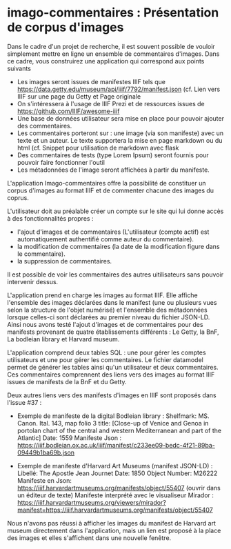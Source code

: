 # imago-commentaires : Présentation de corpus d'images

Dans le cadre d'un projet de recherche, il est souvent possible de vouloir simplement mettre en ligne un ensemble de commentaires d'images. Dans ce cadre, vous construirez une application qui correspond aux points suivants
- Les images seront issues de manifestes IIIF tels que https://data.getty.edu/museum/api/iiif/7792/manifest.json (cf. Lien vers IIIF sur une page du Getty et Page originale
- On s'intéressera à l'usage de IIIF Prezi et de ressources issues de https://github.com/IIIF/awesome-iiif
- Une base de données utilisateur sera mise en place pour pouvoir ajouter des commentaires.
- Les commentaires porteront sur : une image (via son manifeste) avec un texte et un auteur. Le texte supportera la mise en page markdown ou du html (cf. Snippet pour utilisation de markdown avec flask
- Des commentaires de tests (type Lorem Ipsum) seront fournis pour pouvoir faire fonctionner l'outil
- Les métadonnées de l'image seront affichées à partir du manifeste.

L'application Imago-commentaires offre la possibilité de constituer un corpus d'images au format IIIF et de commenter chacune des images du coprus.

L'utilisateur doit au préalable créer un compte sur le site qui lui donne accès à des fonctionnalités propres :
- l'ajout d'images et de commentaires (L'utilisateur (compte actif) est automatiquement authentifié comme auteur du commentaire).
- la modification de commentaires (la date de la modification figure dans le commentaire).
- la suppression de commentaires.

Il est possible de voir les commentaires des autres uitilisateurs sans pouvoir intervenir dessus.

L'application prend en charge les images au format IIIF. Elle affiche l'ensemble des images déclarées dans le manifest (une ou plusieurs vues selon la structure de l'objet numérisé) et l'ensemble des métadonnées lorsque celles-ci sont déclarées  au premier niveau du fichier JSON-LD. Ainsi nous avons testé l'ajout d'images et de commentaires pour des manifests provenant de quatre établissements différents : Le Getty, la BnF, La bodleian library et Harvard museum.

L'application comprend deux tables SQL : une pour gérer les comptes utilisateurs et une pour gérer les commentaires.
Le fichier datamodel permet de générer les tables ainsi qu'un utilisateur et deux commentaires. Ces commentaires comprennent des liens vers des images au format IIIF issues de manifests de la BnF et du Getty.

Deux autres  liens vers des manifests d'images en IIIF sont proposés dans l'issue #37 :

- Exemple de manifeste de la digital Bodleian library :
Shelfmark: MS. Canon. Ital. 143, map folio 3
title: [Close-up of Venice and Genoa in portolan chart of the central and western Mediterranean and part of the Atlantic]
Date: 1559
Manifeste Json : https://iiif.bodleian.ox.ac.uk/iiif/manifest/c233ee09-bedc-4f21-89ba-09449b1ba69b.json

- Exemple de manifeste d'Harvard Art Museums (manifest JSON-LD) :
Libellé: The Apostle Jean Journet
Date: 1850
Object Number: M26222
Manifeste en Json: https://iiif.harvardartmuseums.org/manifests/object/55407 (ouvrir dans un éditeur de texte)
Manifeste interprété avec le visualiseur Mirador : https://iiif.harvardartmuseums.org/viewers/mirador?manifest=https://iiif.harvardartmuseums.org/manifests/object/55407

Nous n'avons pas réussi à afficher les images du manifest de Harvard art museum directement dans l'application, mais un lien est proposé à la place des images et elles s'affichent dans une nouvelle fenêtre.




